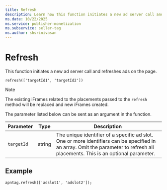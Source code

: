 ```yaml
---
title: Refresh
description: Learn how this function initiates a new ad server call and refreshes ads on the page. This page also lists parameter that can be sent as an argument in the function.  
ms.date: 10/22/2025
ms.service: publisher-monetization
ms.subservice: seller-tag
ms.author: shsrinivasan
---
```


# Refresh

This function initiates a new ad server call and refreshes ads on the page.

``` 
refresh(['targetId1', 'targetId2'])
```

> [!NOTE]
> The existing iFrames related to the placements passed to the `refresh` method will be replaced and new iFrames created.

The parameter listed below can be sent as an argument in the function.

| Parameter | Type | Description |
|--|--|--|
| `targetId` | string | The unique identifier of a specific ad slot. One or more identifiers can be specified in an array. Omit the parameter to refresh all placements. This is an optional parameter. |

## Example

``` 
apntag.refresh(['adslot1', 'adslot2']);
```
